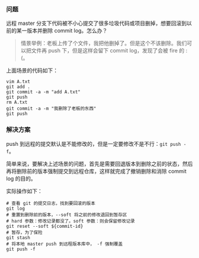 ### 问题

远程 master 分支下代码被不小心提交了很多垃圾代码或项目删掉，想要回滚到以前的某一版本并删除 commit log。怎么办？

> 情景举例：老板上传了个文件，我把他删掉了。但是这个不该删除。我们可以把文件再 push 下，但是这样会留下 commit log，发现了会被 fire 的 :(。

上面场景的代码如下：

```shell
vim A.txt
git add .
git commit -a -m "add A.txt"
git push
rm A.txt
git commit -a -m "我删除了老板的东西"
git push
```

### 解决方案

push 到远程的提交默认是不能修改的，但是一定要修改不是不行：`git push -f`。

简单来说，要解决上述场景的问题，首先是需要回退版本到删除之前的状态，然后再将删除前的版本强制提交到远程仓库，这样就完成了撤销删除和消除 commit log 的目的。

实际操作如下：

```shell
# 查看 git 的提交日志，找到要回滚的版本 
git log
# 重置到删除前的版本，--soft 将之前的修改退回到暂存区
# hard 参数：修改记录都没了。soft 参数：则会保留修改记录
git reset --soft ${commit-id}
# 暂存，为了保险
git stash
# 将本地 master push 到远程版本库中， -f 强制覆盖 
git push -f
```

